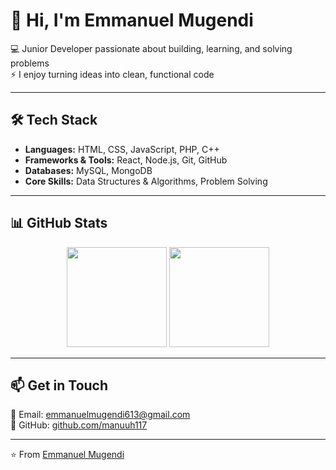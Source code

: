 # 👋 Hi, I'm Emmanuel Mugendi  

💻 Junior Developer passionate about building, learning, and solving problems  
⚡ I enjoy turning ideas into clean, functional code  

---

## 🛠️ Tech Stack  
- **Languages:** HTML, CSS, JavaScript, PHP, C++  
- **Frameworks & Tools:** React, Node.js, Git, GitHub  
- **Databases:** MySQL, MongoDB  
- **Core Skills:** Data Structures & Algorithms, Problem Solving  

---

## 📊 GitHub Stats  
<p align="center">
  <img src="https://github-readme-stats.vercel.app/api?username=manuuh117&show_icons=true&theme=tokyonight" height="160" />
  <img src="https://github-readme-stats.vercel.app/api/top-langs/?username=manuuh117&layout=compact&theme=tokyonight" height="160"/>
</p>

---

## 📫 Get in Touch  
📧 Email: [emmanuelmugendi613@gmail.com](mailto:emmanuelmugendi613@gmail.com)  
🐙 GitHub: [github.com/manuuh117](https://github.com/manuuh117)  

---
⭐ From [Emmanuel Mugendi](https://github.com/manuuh117)


